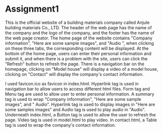# Assignment1
This is the official website of a building materials company called Anjule building materials Co., LTD. The header of the web page has the name of the company and the logo of the company, and the footer has the name of the web page creator. The home page of the website contains "Company information", "Here are some sample images", and "Audio ", when clicking on these three tabs, the corresponding content will be displayed. At the bottom of the home page, users can enter their personal information and submit it, and when there is a problem with the site, users can click the "Refresh" button to refresh the page. There is a navigation bar on the homepage, clicking on "Model house" will display a video of a model house, clicking on "Contact" will display the company's contact information.

I used favicon.ico as favicon in index.html. Hyperlink tag is used in navigation bar to allow users to access different html files. Form tag and Menu tag are used to allow user to enter personal information. A summary tag is used to wrap "Company information", "Here are some sample images", and " Audio". Hyperlink tag is used to display images in "Here are some samples images" and Audio tag is used to play audio in "Audio". Underneath index.html, a Button tag is used to allow the user to refresh the page. Video tag is used in model.html to play video. In contact.html, a Table tag is used to wrap the company's contact information.